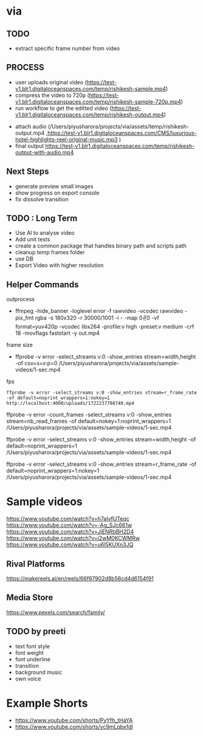 # via

## TODO

- extract specific frame number from video

## PROCESS

- user uploads original video (https://test-v1.blr1.digitaloceanspaces.com/temp/rishikesh-sample.mp4)
- compress the video to 720p (https://test-v1.blr1.digitaloceanspaces.com/temp/rishikesh-sample-720p.mp4)
- run workflow to get the editted video (https://test-v1.blr1.digitaloceanspaces.com/temp/rishikesh-output.mp4)

<!-- - get the url for 720p (https://test-v1.blr1.digitaloceanspaces.com/temp/rishikesh-sample-720p.mp4)
- run the workflow to generate media json (/Users/piyusharora/projects/via/assets/temp/rishikesh-transitions.json)
- load the json to render video in project (/Users/piyusharora/projects/via/web-workspace/apps/quick-reel-next/data/transitions.ts)
- check the video in the project page : store.send({type : "changeFrame", frame :421}) (http://localhost:3000/project)
- create a frames folder (/Users/piyusharora/projects/via/assets/temp/rishikesh-frames)
- update the folder and output path (/Users/piyusharora/projects/via/web-workspace/apps/exporter/src/exporter.ts)
- run the exporter which will capture frames and create video (/Users/piyusharora/projects/via/assets/temp/rishikesh-output.mp4)
- upload the output video (https://test-v1.blr1.digitaloceanspaces.com/temp/rishikesh-output.mp4)
- update the editor page url (/Users/piyusharora/projects/via/web-workspace/apps/quick-reel-next/app/templates/[id]/editor/page.tsx) -->

- attach audio (/Users/piyusharora/projects/via/assets/temp/rishikesh-output.mp4 ,https://test-v1.blr1.digitaloceanspaces.com/CMS/luxurious-hotel-highlights-reel-original-music.mp3 )
- final output https://test-v1.blr1.digitaloceanspaces.com/temp/rishikesh-output-with-audio.mp4

## Next Steps

- generate preview small images
- show progress on export console
- fix dissolve transition

## TODO : Long Term

- Use AI to analyse video
- Add unit tests
- create a common package that handles binary path and scripts path
- cleanup temp frames folder
- use DB
- Export Video with higher resolution

## Helper Commands

outprocess

- ffmpeg -hide_banner -loglevel error -f rawvideo -vcodec rawvideo -pix_fmt rgba -s 180x320 -r 30000/1001 -i - -map 0:v:0 -vf format=yuv420p -vcodec libx264 -profile:v high -preset:v medium -crf 18 -movflags faststart -y out.mp4

frame size

- ffprobe -v error -select_streams v:0 -show_entries stream=width,height -of csv=s=x:p=0 /Users/piyusharora/projects/via/assets/sample-videos/1-sec.mp4

fps

```shell
ffprobe -v error -select_streams v:0 -show_entries stream=r_frame_rate -of default=noprint_wrappers=1:nokey=1 http://localhost:4000/uploads/1722237708740.mp4
```

ffprobe -v error -count_frames -select_streams v:0 -show_entries stream=nb_read_frames -of default=nokey=1:noprint_wrappers=1 /Users/piyusharora/projects/via/assets/sample-videos/1-sec.mp4

ffprobe -v error -select_streams v:0 -show_entries stream=width,height -of default=noprint_wrappers=1 /Users/piyusharora/projects/via/assets/sample-videos/1-sec.mp4

ffprobe -v error -select_streams v:0 -show_entries stream=r_frame_rate -of default=noprint_wrappers=1:nokey=1 /Users/piyusharora/projects/via/assets/sample-videos/1-sec.mp4

# Sample videos

https://www.youtube.com/watch?v=h7alvfUTeqc
https://www.youtube.com/watch?v=-Ag_SJc661w
https://www.youtube.com/watch?v=JiENRbBH2D4
https://www.youtube.com/watch?v=i2wM0KCWMRw
https://www.youtube.com/watch?v=u6l5KUXn3JQ

## Rival Platforms

https://makereels.ai/en/reels/66f97902d8b56cd4d6154f91

## Media Store

https://www.pexels.com/search/family/

## TODO by preeti

- text font style
- font weight
- font underline
- transition
- background music
- own voice

# Example Shorts

- https://www.youtube.com/shorts/PyYfh_tHaYA
- https://www.youtube.com/shorts/yc9mLpbxfdI
